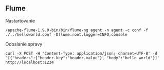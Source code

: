 ## Flume

Nastartovanie 
```
/apache-flume-1.9.0-bin/bin/flume-ng agent -n agent -c conf -f ./../helloworld.conf -Dflume.root.logger=INFO,console
```

Odoslanie spravy 
```
curl -X POST -H 'Content-Type: application/json; charset=UTF-8' -d '[{"headers":{"header.key":"header.value"}, "body":"hello world"}]' http://localhost:1234
```